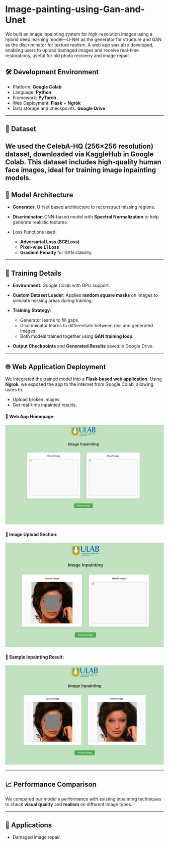 # Image-painting-using-Gan-and-Unet
We built an image inpainting system for high-resolution images using a hybrid deep learning model—U-Net as the generator for structure and GAN as the discriminator for texture realism. A web app was also developed, enabling users to upload damaged images and receive real-time restorations, useful for old photo recovery and image repair.


## 🛠️ Development Environment

* Platform: **Google Colab**
* Language: **Python**
* Framework: **PyTorch**
* Web Deployment: **Flask** + **Ngrok**
* Data storage and checkpoints: **Google Drive**

---

## 📂 Dataset
We used the **CelebA-HQ (256×256 resolution)** dataset, downloaded via **KaggleHub** in Google Colab. 
This dataset includes high-quality human face images, ideal for training image inpainting models.
---

## 🧠 Model Architecture

* **Generator**: U-Net based architecture to reconstruct missing regions.
* **Discriminator**: CNN-based model with **Spectral Normalization** to help generate realistic textures.
* Loss Functions used:

  * **Adversarial Loss (BCELoss)**
  * **Pixel-wise L1 Loss**
  * **Gradient Penalty** for GAN stability.

---

## 🚀 Training Details

* **Environment**: Google Colab with GPU support.
* **Custom Dataset Loader**: Applies **random square masks** on images to simulate missing areas during training.
* **Training Strategy**:

  * Generator learns to fill gaps.
  * Discriminator learns to differentiate between real and generated images.
  * Both models trained together using **GAN training loop**.
* **Output Checkpoints** and **Generated Results** saved in Google Drive.

---

## 🌐 Web Application Deployment

We integrated the trained model into a **Flask-based web application**.
Using **Ngrok**, we exposed the app to the internet from Google Colab, allowing users to:

* Upload broken images.
* Get real-time inpainted results.

#### 📸 Web App Homepage:
![](web.jpg)

#### 📸 Image Upload Section:
![](input.jpg)

#### 📸 Sample Inpainting Result:
![](output.jpg)

---

## 📈 Performance Comparison

We compared our model's performance with existing inpainting techniques to check **visual quality** and **realism** on different image types.

---

## 🎯 Applications

* Damaged image repair.
